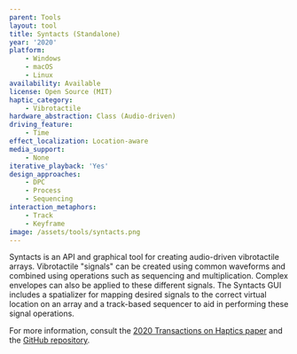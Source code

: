 ```yaml
---
parent: Tools
layout: tool
title: Syntacts (Standalone)
year: '2020'
platform:
    - Windows
    - macOS
    - Linux
availability: Available
license: Open Source (MIT)
haptic_category:
    - Vibrotactile
hardware_abstraction: Class (Audio-driven)
driving_feature:
    - Time
effect_localization: Location-aware
media_support:
    - None
iterative_playback: 'Yes'
design_approaches:
    - DPC
    - Process
    - Sequencing
interaction_metaphors:
    - Track
    - Keyframe
image: /assets/tools/syntacts.png
---
```

Syntacts is an API and graphical tool for creating audio-driven vibrotactile arrays.
Vibrotactile "signals" can be created using common waveforms and combined using operations such as sequencing and multiplication.
Complex envelopes can also be applied to these different signals.
The Syntacts GUI includes a spatializer for mapping desired signals to the correct virtual location on an array and a track-based sequencer to aid in performing these signal operations.

For more information, consult the [2020 Transactions on Haptics paper](https://doi.org/10.1109/TOH.2020.3002696)
and the [GitHub repository](https://github.com/mahilab/Syntacts).
